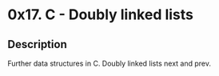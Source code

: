 # 0x17. C - Doubly linked lists

## Description
Further data structures in C.
Doubly linked lists 
next and prev.

